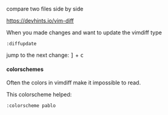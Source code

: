 compare two files side by side

https://devhints.io/vim-diff

When you made changes and want to update the vimdiff type
```
:diffupdate
```

jump to the next change: <kbd>]</kbd> + <kbd>c</kbd>

#### colorschemes

Often the colors in vimdiff make it impossible to read.

This colorscheme helped:
```
:colorscheme pablo
```
